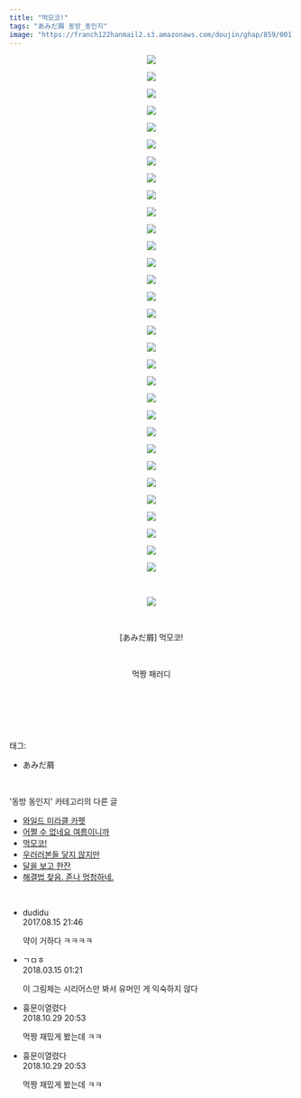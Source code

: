 ```yaml
---
title: "먹모코!"
tags: "あみだ屑 동방_동인지"
image: "https://franch122hanmail2.s3.amazonaws.com/doujin/ghap/859/001.jpg"
---
```

<div class="article">
<p style="text-align: center; clear: none; float: none;"><img src="{{ site.imgserver6 }}/ghap/859/001.jpg"/></p>
<p style="text-align: center; clear: none; float: none;"><img src="{{ site.imgserver6 }}/ghap/859/002.jpg"/></p>
<p style="text-align: center; clear: none; float: none;"><img src="{{ site.imgserver6 }}/ghap/859/003.jpg"/></p>
<p style="text-align: center; clear: none; float: none;"><img src="{{ site.imgserver6 }}/ghap/859/004.jpg"/></p>
<p style="text-align: center; clear: none; float: none;"><img src="{{ site.imgserver6 }}/ghap/859/005.jpg"/></p>
<p style="text-align: center; clear: none; float: none;"><img src="{{ site.imgserver6 }}/ghap/859/006.jpg"/></p>
<p style="text-align: center; clear: none; float: none;"><img src="{{ site.imgserver6 }}/ghap/859/007.jpg"/></p>
<p style="text-align: center; clear: none; float: none;"><img src="{{ site.imgserver6 }}/ghap/859/008.jpg"/></p>
<p style="text-align: center; clear: none; float: none;"><img src="{{ site.imgserver6 }}/ghap/859/009.jpg"/></p>
<p style="text-align: center; clear: none; float: none;"><img src="{{ site.imgserver6 }}/ghap/859/010.jpg"/></p>
<p style="text-align: center; clear: none; float: none;"><img src="{{ site.imgserver6 }}/ghap/859/011.jpg"/></p>
<p style="text-align: center; clear: none; float: none;"><img src="{{ site.imgserver6 }}/ghap/859/012.jpg"/></p>
<p style="text-align: center; clear: none; float: none;"><img src="{{ site.imgserver6 }}/ghap/859/013.jpg"/></p>
<p style="text-align: center; clear: none; float: none;"><img src="{{ site.imgserver6 }}/ghap/859/014.jpg"/></p>
<p style="text-align: center; clear: none; float: none;"><img src="{{ site.imgserver6 }}/ghap/859/015.jpg"/></p>
<p style="text-align: center; clear: none; float: none;"><img src="{{ site.imgserver6 }}/ghap/859/016.jpg"/></p>
<p style="text-align: center; clear: none; float: none;"><img src="{{ site.imgserver6 }}/ghap/859/017.jpg"/></p>
<p style="text-align: center; clear: none; float: none;"><img src="{{ site.imgserver6 }}/ghap/859/018.jpg"/></p>
<p style="text-align: center; clear: none; float: none;"><img src="{{ site.imgserver6 }}/ghap/859/019.jpg"/></p>
<p style="text-align: center; clear: none; float: none;"><img src="{{ site.imgserver6 }}/ghap/859/020.jpg"/></p>
<p style="text-align: center; clear: none; float: none;"><img src="{{ site.imgserver6 }}/ghap/859/021.jpg"/></p>
<p style="text-align: center; clear: none; float: none;"><img src="{{ site.imgserver6 }}/ghap/859/022.jpg"/></p>
<p style="text-align: center; clear: none; float: none;"><img src="{{ site.imgserver6 }}/ghap/859/023.jpg"/></p>
<p style="text-align: center; clear: none; float: none;"><img src="{{ site.imgserver6 }}/ghap/859/024.jpg"/></p>
<p style="text-align: center; clear: none; float: none;"><img src="{{ site.imgserver6 }}/ghap/859/025.jpg"/></p>
<p style="text-align: center; clear: none; float: none;"><img src="{{ site.imgserver6 }}/ghap/859/026.jpg"/></p>
<p style="text-align: center; clear: none; float: none;"><img src="{{ site.imgserver6 }}/ghap/859/027.jpg"/></p>
<p style="text-align: center; clear: none; float: none;"><img src="{{ site.imgserver6 }}/ghap/859/028.jpg"/></p>
<p style="text-align: center; clear: none; float: none;"><img src="{{ site.imgserver6 }}/ghap/859/029.jpg"/></p>
<p style="text-align: center; clear: none; float: none;"><img src="{{ site.imgserver6 }}/ghap/859/030.jpg"/></p>
<p style="text-align: center; clear: none; float: none;"><img src="{{ site.imgserver6 }}/ghap/859/031.jpg"/></p>
<p style="text-align: center; clear: none; float: none;"><br/></p>
<p style="text-align: center; clear: none; float: none;"><img src="{{ site.imgserver6 }}/ghap/859/032.jpg"/></p>
<p style="text-align: center; clear: none; float: none;"><br/></p>
<p style="text-align: center; clear: none; float: none;">[あみだ屑] 먹모코!</p>
<p style="text-align: center; clear: none; float: none;"><br/></p>
<p style="text-align: center; clear: none; float: none;">먹짱 패러디</p>
<p style="text-align: center; clear: none; float: none;"><br/></p>
<p><br/></p>
</div><br/>
<div class="tagTrail">
<p>태그: </p>
<ul>
<li>あみだ屑</li>
</ul>
</div><br/>
<div class="another">
<p>'동방 동인지' 카테고리의 다른 글</p>
<ul>
<li><a href="/ghap_861">와일드 미라클 카펫</a></li>
<li><a href="/ghap_860">어쩔 수 없네요 여름이니까</a></li>
<li><a href="/ghap_859">먹모코!</a></li>
<li><a href="/ghap_858">우러러본들 닿지 않지만</a></li>
<li><a href="/ghap_857">달을 보고 한잔</a></li>
<li><a href="/">해결법 찾음. 존나 멍청하네.</a></li>
</ul>
</div><br/>
<div class="cb_module cb_fluid">
<div class="cb_wrt cb_profile">
<div class="comment">
<ul>
<li class="cb_thumb_off" id="comment15060408">
<div class="cb_comment_area">
<div class="cb_info_area">
<div class="cb_section">
<span class="cb_nick_name">dudidu</span>
</div>
<div class="cb_section">
<span class="cb_date">2017.08.15 21:46 </span>
</div>
</div>
<div class="cb_dsc_comment">
<p class="cb_dsc">
											약이 거하다 ㅋㅋㅋㅋ
										</p>
</div>
</div></li>
<li class="cb_thumb_off" id="comment15219527">
<div class="cb_comment_area">
<div class="cb_info_area">
<div class="cb_section">
<span class="cb_nick_name">ㄱㅁㅎ</span>
</div>
<div class="cb_section">
<span class="cb_date">2018.03.15 01:21 </span>
</div>
</div>
<div class="cb_dsc_comment">
<p class="cb_dsc">
											이 그림체는 시리어스만 봐서 유머인 게 익숙하지 않다
										</p>
</div>
</div></li>
<li class="cb_thumb_off" id="comment15364591">
<div class="cb_comment_area">
<div class="cb_info_area">
<div class="cb_section">
<span class="cb_nick_name">흉문이열렸다</span>
</div>
<div class="cb_section">
<span class="cb_date">2018.10.29 20:53 </span>
</div>
</div>
<div class="cb_dsc_comment">
<p class="cb_dsc">
											먹짱 재밌게 봤는데 ㅋㅋ
										</p>
</div>
</div></li>
<li class="cb_thumb_off" id="comment15364592">
<div class="cb_comment_area">
<div class="cb_info_area">
<div class="cb_section">
<span class="cb_nick_name">흉문이열렸다</span>
</div>
<div class="cb_section">
<span class="cb_date">2018.10.29 20:53 </span>
</div>
</div>
<div class="cb_dsc_comment">
<p class="cb_dsc">
											먹짱 재밌게 봤는데 ㅋㅋ
										</p>
</div>
</div></li>
</ul>
</div>
</div><!-- commentList close -->
</div><br/>
